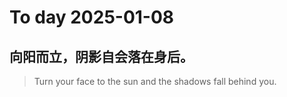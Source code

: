 
# To day 2025-01-08


## 向阳而立，阴影自会落在身后。
> Turn your face to the sun and the shadows fall behind you.

    